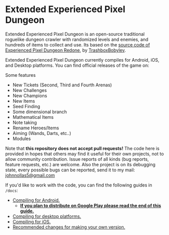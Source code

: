 # Extended Experienced Pixel Dungeon

Extended Experienced Pixel Dungeon is an open-source traditional roguelike dungeon crawler with randomized levels and enemies, and hundreds of items to collect and use. Its based on the [source code of Experienced Pixel Dungeon Redone](https://github.com/TrashboxBobylev/Experienced-Pixel-Dungeon-Redone), by [TrashboxBobylev](https://github.com/TrashboxBobylev).

Extended Experienced Pixel Dungeon currently compiles for Android, iOS, and Desktop platforms. You can find official releases of the game on:

Some features

- New Tickets (Second, Third and Fourth Arenas)
- New Challenges
- New Champions
- New Items
- Seed Finding
- Some dimensional branch
- Mathematical Items
- Note taking
- Rename Heroes/Items
- Aiming (Wands, Darts, etc..)
- Modules

Note that **this repository does not accept pull requests!** The code here is provided in hopes that others may find it useful for their own projects, not to allow community contribution. Issue reports of all kinds (bug reports, feature requests, etc.) are welcome. Also the project is on its debugging state, every possible bugs can be reported, send it to my mail: johnnollas5@gmail.com

If you'd like to work with the code, you can find the following guides in `/docs`:
- [Compiling for Android.](docs/getting-started-android.md)
    - **[If you plan to distribute on Google Play please read the end of this guide.](docs/getting-started-android.md#distributing-your-apk)**
- [Compiling for desktop platforms.](docs/getting-started-desktop.md)
- [Compiling for iOS.](docs/getting-started-ios.md)
- [Recommended changes for making your own version.](docs/recommended-changes.md)
